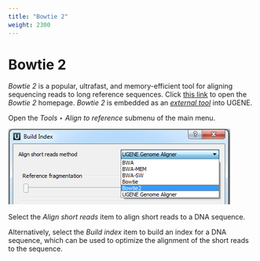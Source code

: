 ```yaml
---
title: "Bowtie 2"
weight: 2300
---
```



# Bowtie 2

_Bowtie 2_ is a popular, ultrafast, and memory-efficient tool for aligning sequencing reads to long reference sequences. Click [this link](http://bowtie-bio.sourceforge.net/bowtie2/index.shtml) to open the _Bowtie 2_ homepage. _Bowtie 2_ is embedded as an [_external tool_](external-tools-plugin.md) into UGENE.

Open the _Tools ‣ Align to reference_ submenu of the main menu.

![](/images/65930857/65930858.png)

Select the _Align short reads_ item to align short reads to a DNA sequence.

Alternatively, select the _Build index_ item to build an index for a DNA sequence, which can be used to optimize the alignment of the short reads to the sequence.